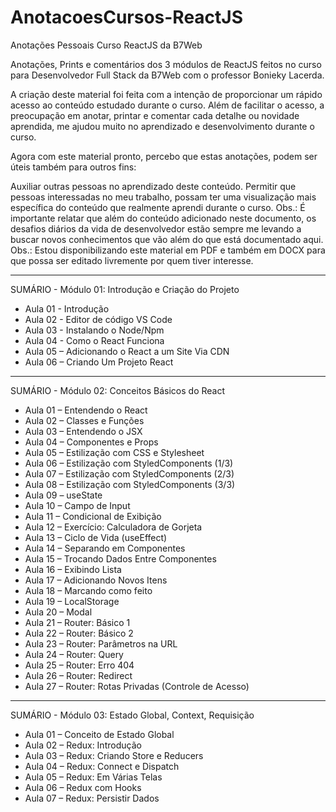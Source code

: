 # AnotacoesCursos-ReactJS
Anotações Pessoais Curso ReactJS da B7Web

Anotações, Prints e comentários dos 3 módulos de ReactJS feitos no curso para Desenvolvedor Full Stack da B7Web com o professor Bonieky Lacerda.

A criação deste material foi feita com a intenção de proporcionar um rápido acesso ao conteúdo estudado durante o curso. Além de facilitar o acesso, a preocupação em anotar, printar e comentar cada detalhe ou novidade aprendida, me ajudou muito no aprendizado e desenvolvimento durante o curso.

Agora com este material pronto, percebo que estas anotações, podem ser úteis também para outros fins:

Auxiliar outras pessoas no aprendizado deste conteúdo.
Permitir que pessoas interessadas no meu trabalho, possam ter uma visualização mais específica do conteúdo que realmente aprendi durante o curso. Obs.: É importante relatar que além do conteúdo adicionado neste documento, os desafios diários da vida de desenvolvedor estão sempre me levando a buscar novos conhecimentos que vão além do que está documentado aqui.
Obs.: Estou disponibilizando este material em PDF e também em DOCX para que possa ser editado livremente por quem tiver interesse.
______________________________________________________________

SUMÁRIO - Módulo 01: Introdução e Criação do Projeto

- Aula 01 - Introdução
- Aula 02 - Editor de código VS Code
- Aula 03 - Instalando o Node/Npm
- Aula 04 - Como o React Funciona
- Aula 05 – Adicionando o React a um Site Via CDN
- Aula 06 – Criando Um Projeto React
______________________________________________________________
SUMÁRIO - Módulo 02: Conceitos Básicos do React

- Aula 01 – Entendendo o React
- Aula 02 – Classes e Funções
- Aula 03 – Entendendo o JSX
- Aula 04 – Componentes e Props
- Aula 05 – Estilização com CSS e Stylesheet
- Aula 06 – Estilização com StyledComponents (1/3)
- Aula 07 – Estilização com StyledComponents (2/3)
- Aula 08 – Estilização com StyledComponents (3/3)
- Aula 09 – useState
- Aula 10 – Campo de Input
- Aula 11 – Condicional de Exibição
- Aula 12 – Exercício: Calculadora de Gorjeta
- Aula 13 – Ciclo de Vida (useEffect)
- Aula 14 – Separando em Componentes
- Aula 15 – Trocando Dados Entre Componentes
- Aula 16 – Exibindo Lista
- Aula 17 – Adicionando Novos Itens
- Aula 18 – Marcando como feito
- Aula 19 – LocalStorage
- Aula 20 – Modal
- Aula 21 – Router: Básico 1
- Aula 22 – Router: Básico 2
- Aula 23 – Router: Parâmetros na URL
- Aula 24 – Router: Query
- Aula 25 – Router: Erro 404
- Aula 26 – Router: Redirect
- Aula 27 – Router: Rotas Privadas (Controle de Acesso)
______________________________________________________________
SUMÁRIO - Módulo 03: Estado Global, Context, Requisição

- Aula 01 – Conceito de Estado Global
- Aula 02 – Redux: Introdução
- Aula 03 – Redux: Criando Store e Reducers
- Aula 04 – Redux: Connect e Dispatch
- Aula 05 – Redux: Em Várias Telas
- Aula 06 – Redux com Hooks
- Aula 07 – Redux: Persistir Dados
